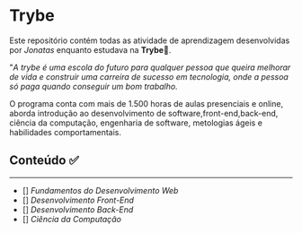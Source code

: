 # Trybe
Este repositório contém todas as atividade de aprendizagem desenvolvidas por *Jonatas* enquanto estudava na **Trybe**:rocket:.

"*A trybe é uma escola do futuro para qualquer pessoa que queira melhorar de vida e construir uma carreira de sucesso em tecnologia, onde a pessoa só paga quando conseguir um bom trabalho.*

O programa conta com mais de 1.500 horas de aulas presenciais e online, aborda introdução ao desenvolvimento de software,front-end,back-end, ciência da computação, engenharia de software, metologias ágeis e habilidades comportamentais.

## Conteúdo :white_check_mark:
***

- [] *Fundamentos do Desenvolvimento Web*
- [] *Desenvolvimento Front-End*
- [] *Desenvolvimento Back-End*
- [] *Ciência da Computação*